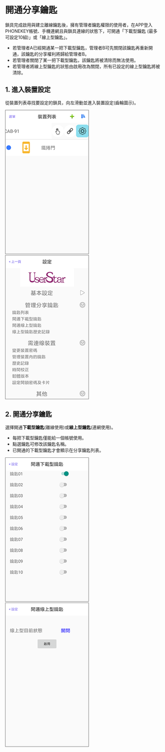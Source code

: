 # 開通分享鑰匙

鎖具完成啟用與建立離線鑰匙後，擁有管理者鑰匙權限的使用者，在APP登入PHONEKEY帳號、手機連網且與鎖具連線的狀態下，可開通「下載型鑰匙 \(最多可設定10組\)」或「線上型鑰匙」。

* 若管理者A已經開通某一把下載型鑰匙，管理者B可先關閉該鑰匙再重新開通，該鑰匙的分享權利將歸給管理者B。
* 若管理者關閉了某一把下載型鑰匙，該鑰匙將被清除而無法使用。
* 若管理者將線上型鑰匙的狀態由啟用改為關閉，所有已設定的線上型鑰匙將被清除。

## 1. 進入裝置設定 <a id="enter-setting-of-the-lock"></a>

從裝置列表尋找要設定的鎖具，向左滑動並進入裝置設定\(齒輪圖示\)。

![](../.gitbook/assets/screenshot_2018-12-21-14-04-22-395_com.userstar.phonekey.png) ![](../.gitbook/assets/screenshot_2018-12-21-14-09-09-676_com.userstar.phonekey.png)

## 2. 開通分享鑰匙 <a id="enable-share-key"></a>

選擇開通**下載型鑰匙**\(離線使用\)或**線上型鑰匙**\(連網使用\)。

* 每把下載型鑰匙僅能給一個帳號使用。
* 點選鑰匙可修改該鑰匙名稱。
* 已開通的下載型鑰匙才會顯示在分享鑰匙列表。

![](../.gitbook/assets/screenshot_2018-12-21-17-25-45-699_com.userstar.phonekey.png) ![](../.gitbook/assets/screenshot_2018-12-21-17-26-06-920_com.userstar.phonekey.png)

